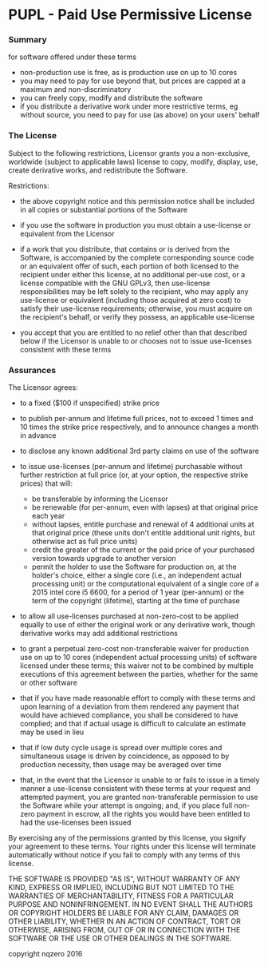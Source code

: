 # PUPL - Paid Use Permissive License

### Summary
for software offered under these terms
- non-production use is free, as is production use on up to 10 cores
- you may need to pay for use beyond that, but prices are capped at a maximum and non-discriminatory
- you can freely copy, modify and distribute the software
- if you distribute a derivative work under more restrictive terms, eg without source, you need to pay for use (as above) on your users' behalf


### The License

Subject to the following restrictions, Licensor grants you a non-exclusive,
worldwide (subject to applicable laws) license to copy, modify, display,
use, create derivative works, and redistribute the Software. 

Restrictions:
- the above copyright notice and this permission notice shall be included in all copies or substantial portions of the Software

- if you use the software in production you must obtain a use-license or equivalent from the Licensor

- if a work that you distribute, that contains or is derived from the Software, is accompanied by the complete corresponding source code or an equivalent offer of such, each portion of both licensed to the recipient under either this license, at no additional per-use cost, or a license compatible with the GNU GPLv3, then use-license responsibilities may be left solely to the recipient, who may apply any use-license or equivalent (including those acquired at zero cost) to satisfy their use-license requirements;
otherwise, you must acquire on the recipient's behalf, or verify they possess, an applicable use-license

- you accept that you are entitled to no relief other than that described below if the Licensor is unable to or chooses not to issue use-licenses consistent with these terms


### Assurances
The Licensor agrees:
- to a fixed ($100 if unspecified) strike price
- to publish per-annum and lifetime full prices, not to exceed 1 times and 10 times the strike price respectively, and to announce changes a month in advance
- to disclose any known additional 3rd party claims on use of the software
- to issue use-licenses (per-annum and lifetime) purchasable without further restriction at full price (or, at your option, the respective strike prices) that will:
    - be transferable by informing the Licensor
    - be renewable (for per-annum, even with lapses) at that original price each year
    - without lapses, entitle purchase and renewal of 4 additional units at that original price (these units don't entitle additional unit rights, but otherwise act as full price units)
    - credit the greater of the current or the paid price of your purchased version towards upgrade to another version
    - permit the holder to use the Software for production on, at the holder's choice, either a single core (i.e., an independent actual processing unit) or the computational equivalent of a single core of a 2015 intel core i5 6600, for a period of 1 year (per-annum) or the term of the copyright (lifetime), starting at the time of purchase
- to allow all use-licenses purchased at non-zero-cost to be applied equally to use of either the original work or any derivative work, though derivative works may add additional restrictions

- to grant a perpetual zero-cost non-transferable waiver for production use on up to 10 cores (independent actual processing units) of software licensed under these terms; this waiver not to be combined by multiple executions of this agreement between the parties, whether for the same or other software

- that if you have made reasonable effort to comply with these terms and upon learning of a deviation from them rendered any payment that would have achieved compliance, you shall be considered to have complied; and that if actual usage is difficult to calculate an estimate may be used in lieu

- that if low duty cycle usage is spread over multiple cores and simultaneous usage is driven by coincidence, as opposed to by production necessity, then usage may be averaged over time

- that, in the event that the Licensor is unable to or fails to issue in a timely manner a use-license consistent with these terms at your request and attempted payment, you are granted non-transferable permission to use the Software while your attempt is ongoing; and, if you place full non-zero payment in escrow, all the rights you would have been entitled to had the use-licenses been issued

By exercising any of the permissions granted by this license, you signify your agreement to these terms.
Your rights under this license will terminate automatically without notice if you fail to comply with any terms of this license.

THE SOFTWARE IS PROVIDED "AS IS", WITHOUT WARRANTY OF ANY KIND, EXPRESS OR IMPLIED, INCLUDING BUT NOT LIMITED TO THE WARRANTIES OF MERCHANTABILITY, FITNESS FOR A PARTICULAR PURPOSE AND NONINFRINGEMENT. IN NO EVENT SHALL THE AUTHORS OR COPYRIGHT HOLDERS BE LIABLE FOR ANY CLAIM, DAMAGES OR OTHER LIABILITY, WHETHER IN AN ACTION OF CONTRACT, TORT OR OTHERWISE, ARISING FROM, OUT OF OR IN CONNECTION WITH THE SOFTWARE OR THE USE OR OTHER DEALINGS IN THE SOFTWARE.



copyright nqzero 2016
